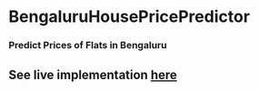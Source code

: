 # BengaluruHousePricePredictor
### Predict Prices of Flats in Bengaluru
## See live implementation <a href="https://bengaluru-flat-price-predictor.herokuapp.com/">here</a>
